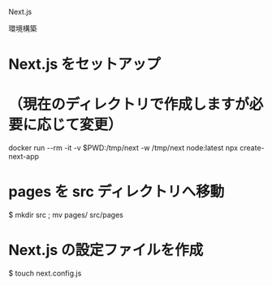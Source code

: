 Next.js

環境構築
# Next.js をセットアップ
# （現在のディレクトリで作成しますが必要に応じて変更）
docker run --rm -it -v $PWD:/tmp/next -w /tmp/next node:latest npx create-next-app

# pages を src ディレクトリへ移動
$ mkdir src ; mv pages/ src/pages

# Next.js の設定ファイルを作成
$ touch next.config.js